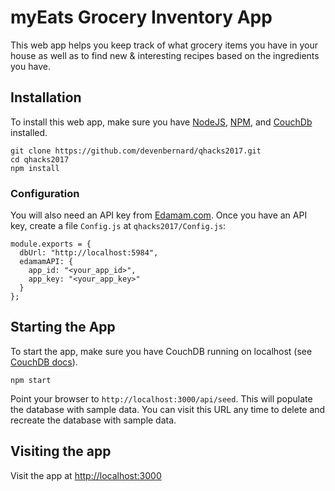 # myEats Grocery Inventory App
This web app helps you keep track of what grocery items you have in your house as well as to find new & interesting recipes based on the ingredients you have.

## Installation
To install this web app, make sure you have [NodeJS](http://nodejs.org), [NPM](http://npmjs.com/), and [CouchDb](http://couchdb.apache.org/) installed.

```
git clone https://github.com/devenbernard/qhacks2017.git
cd qhacks2017
npm install
```

### Configuration

You will also need an API key from [Edamam.com](https://developer.edamam.com/). Once you have an API key, create a file `Config.js` at `qhacks2017/Config.js`: 

```
module.exports = {
  dbUrl: "http://localhost:5984",
  edamamAPI: {
    app_id: "<your_app_id>",
    app_key: "<your_app_key>"
  }
};
```

## Starting the App
To start the app, make sure you have CouchDB running on localhost (see [CouchDB docs](http://docs.couchdb.org/en/2.0.0/)).

```
npm start
```

Point your browser to `http://localhost:3000/api/seed`. This will populate the database with sample data. You can visit this URL any time to delete and recreate the database with sample data.

## Visiting the app
Visit the app at [http://localhost:3000](http://localhost:3000)